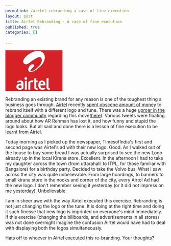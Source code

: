 ```yaml
--- 
permalink: /airtel-rebranding-a-case-of-fine-execution
layout: post
title: Airtel Rebranding - A case of fine execution
published: true
categories: []

---
```

<img src="/images/airtel.jpg" alt="Airtel Rebranding - A case of fine execution" />

Rebranding an existing brand for any reason is one of the toughest thing a business goes through. <a href="http://airtel.in">Airtel</a> recently <a href="http://epaper.livemint.com/Default.aspx?Id=796A39324B59574E586C483242745353684C7255654A6964536D366C48746974515036305557372F6574453D">spent obscene amount of money</a> to rebrand itself with a different logo and tune. There was a huge <a href="http://www.pcworld.in/news/new-airtel-logo-reactions-41222010">uproar in the blogger community</a> regarding this move(<a href="http://therodinhoods.com/forum/topics/what-kind-of-pansy-logo-is">here</a>). Various tweets were floating around about how AR Rehman has lost it, and how funny and stupid the logo looks. But all said and done there is a lesson of fine execution to be learnt from Airtel.

Today morning as I picked up the newspaper, TimesofIndia's first and second page was Airtel's ad with their new logo. Good. As I walked out of the house to buy some bread I was actually surprised to see the new Logo already up in the local Kirana store. Excellent. In the afternoon I had to take my daughter across the town (from uttarahalli to ITPL, for those familiar with Bangalore) for a birthday party. Decided to take the Volvo bus. What I saw across the city was quite unbelievable. From large hoardings, to banners to small kirana store in the nooks and corner of the city, every Airtel Ad had the new logo. I don't remember seeing it yesterday (or it did not impress on me yesterday). Unbelievable. 

I am in sheer awe with the way Airtel executed this exercise. Rebranding is not just changing the logo or the tune. It is doing at the right time and doing it such finesse that new logo is imprinted on everyone's mind immediately. If this exercise (changing the billboards, and advertisements in all stores) was not done overnight imagine the confusion Airtel would have had to deal with displaying both the logos simultaneously. 

Hats off to whoever in Airtel executed this re-branding. Your thoughts?
